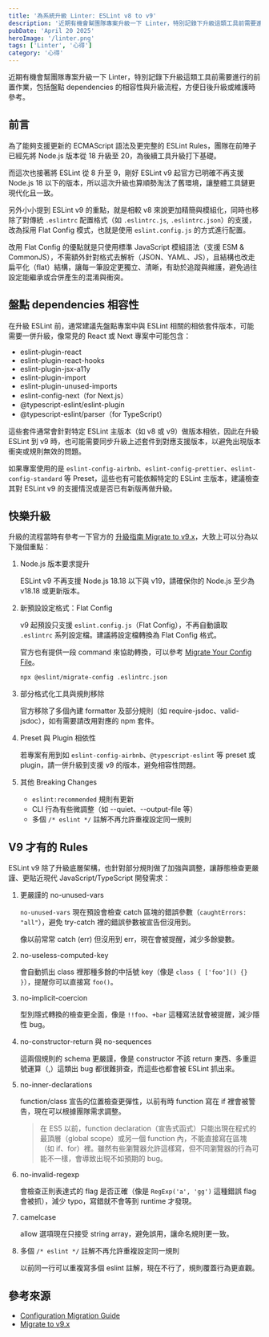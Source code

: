 ```yaml
---
title: '為系統升級 Linter: ESLint v8 to v9'
description: '近期有機會幫團隊專案升級一下 Linter，特別記錄下升級這類工具前需要進行的前置作業，包括盤點 dependencies 的相容性與升級流程，方便日後升級或維護時參考。'
pubDate: 'April 20 2025'
heroImage: '/linter.png'
tags: ['Linter', '心得']
category: '心得'
---
```


近期有機會幫團隊專案升級一下 Linter，特別記錄下升級這類工具前需要進行的前置作業，包括盤點 dependencies 的相容性與升級流程，方便日後升級或維護時參考。

## 前言

為了能夠支援更新的 ECMAScript 語法及更完整的 ESLint Rules，團隊在前陣子已經先將 Node.js 版本從 18 升級至 20，為後續工具升級打下基礎。

而這次也接著將 ESLint 從 8 升至 9，剛好 ESLint v9 起官方已明確不再支援 Node.js 18 以下的版本，所以這次升級也算順勢淘汰了舊環境，讓整體工具鏈更現代化且一致。

另外小小提到 ESLint v9 的重點，就是相較 v8 來說更加精簡與模組化，同時也移除了對傳統 `.eslintrc` 配置格式（如 `.eslintrc.js`, `.eslintrc.json`）的支援，改為採用 Flat Config 模式，也就是使用 `eslint.config.js` 的方式進行配置。

改用 Flat Config 的優點就是只使用標準 JavaScript 模組語法（支援 ESM & CommonJS），不需額外針對格式去解析（JSON、YAML、JS），且結構也改走扁平化（flat）結構，讓每一筆設定更獨立、清晰，有助於追蹤與維護，避免過往設定能繼承或合併產生的混淆與衝突。

## 盤點 dependencies 相容性

在升級 ESLint 前，通常建議先盤點專案中與 ESLint 相關的相依套件版本，可能需要一併升級，像常見的 React 或 Next 專案中可能包含：

- eslint-plugin-react
- eslint-plugin-react-hooks
- eslint-plugin-jsx-a11y
- eslint-plugin-import
- eslint-plugin-unused-imports
- eslint-config-next（for Next.js）
- @typescript-eslint/eslint-plugin
- @typescript-eslint/parser（for TypeScript）

這些套件通常會針對特定 ESLint 主版本（如 v8 或 v9）做版本相依，因此在升級 ESLint 到 v9 時，也可能需要同步升級上述套件到對應支援版本，以避免出現版本衝突或規則無效的問題。

如果專案使用的是 `eslint-config-airbnb`、`eslint-config-prettier`、`eslint-config-standard` 等 Preset，這些也有可能依賴特定的 ESLint 主版本，建議檢查其對 ESLint v9 的支援情況或是否已有新版再做升級。

## 快樂升級

升級的流程當時有參考一下官方的 [升級指南 Migrate to v9.x](https://eslint.org/docs/latest/use/migrate-to-9.0.0#drop-old-node)，大致上可以分為以下幾個重點：

1. Node.js 版本要求提升

    ESLint v9 不再支援 Node.js 18.18 以下與 v19，請確保你的 Node.js 至少為 v18.18 或更新版本。

2. 新預設設定格式：Flat Config

    v9 起預設只支援 `eslint.config.js`（Flat Config），不再自動讀取 `.eslintrc` 系列設定檔。建議將設定檔轉換為 Flat Config 格式。

    官方也有提供一段 command 來協助轉換，可以參考 [Migrate Your Config File](https://eslint.org/docs/latest/use/configure/migration-guide#migrate-your-config-file)。

    ```bash
    npx @eslint/migrate-config .eslintrc.json
    ```

3. 部分格式化工具與規則移除

    官方移除了多個內建 formatter 及部分規則（如 require-jsdoc、valid-jsdoc），如有需要請改用對應的 npm 套件。

4. Preset 與 Plugin 相依性

    若專案有用到如 `eslint-config-airbnb`、`@typescript-eslint` 等 preset 或 plugin，請一併升級到支援 v9 的版本，避免相容性問題。

5. 其他 Breaking Changes

    - `eslint:recommended` 規則有更新
    - CLI 行為有些微調整（如 --quiet、--output-file 等）
    - 多個 `/* eslint */` 註解不再允許重複設定同一規則

## V9 才有的 Rules

ESLint v9 除了升級底層架構，也針對部分規則做了加強與調整，讓靜態檢查更嚴謹、更貼近現代 JavaScript/TypeScript 開發需求：

1. 更嚴謹的 no-unused-vars

    `no-unused-vars` 現在預設會檢查 catch 區塊的錯誤參數（`caughtErrors: "all"`），避免 try-catch 裡的錯誤參數被宣告但沒用到。

    像以前常常 catch (err) 但沒用到 err，現在會被提醒，減少多餘變數。

2. no-useless-computed-key

    會自動抓出 class 裡那種多餘的中括號 key（像是 `class { ['foo']() {} }`），提醒你可以直接寫 `foo()`。

3. no-implicit-coercion

    型別隱式轉換的檢查更全面，像是 `!!foo`、`+bar` 這種寫法就會被提醒，減少隱性 bug。

4. no-constructor-return 與 no-sequences

    這兩個規則的 schema 更嚴謹，像是 constructor 不該 return 東西、多重逗號運算（,）這類出 bug 都很難排查，而這些也都會被 ESLint 抓出來。

5. no-inner-declarations

    function/class 宣告的位置檢查更彈性，以前有時 function 寫在 if 裡會被警告，現在可以根據團隊需求調整。

    > 在 ES5 以前，function declaration（宣告式函式）只能出現在程式的最頂層（global scope）或另一個 function 內，不能直接寫在區塊（如 if、for）裡。雖然有些瀏覽器允許這樣寫，但不同瀏覽器的行為可能不一樣，會導致出現不如預期的 bug。

6. no-invalid-regexp

    會檢查正則表達式的 flag 是否正確（像是 `RegExp('a', 'gg')` 這種錯誤 flag 會被抓），減少 typo，寫錯就不會等到 runtime 才發現。

7. camelcase

    allow 選項現在只接受 string array，避免誤用，讓命名規則更一致。

8. 多個 `/* eslint */` 註解不再允許重複設定同一規則

    以前同一行可以重複寫多個 eslint 註解，現在不行了，規則覆蓋行為更直觀。

## 參考來源

* [Configuration Migration Guide](https://eslint.org/docs/latest/use/configure/migration-guide)
* [Migrate to v9.x](https://eslint.org/docs/latest/use/migrate-to-9.0.0#drop-old-node)
